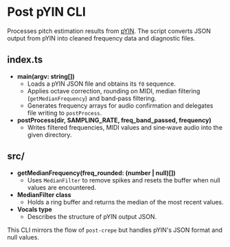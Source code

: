 # Post pYIN CLI

Processes pitch estimation results from [pYIN](https://github.com/librosa/librosa/). The script converts JSON output from pYIN into cleaned frequency data and diagnostic files.

## index.ts

- **main(argv: string[])**
  - Loads a pYIN JSON file and obtains its `f0` sequence.
  - Applies octave correction, rounding on MIDI, median filtering (`getMedianFrequency`) and band‑pass filtering.
  - Generates frequency arrays for audio confirmation and delegates file writing to `postProcess`.
- **postProcess(dir, SAMPLING_RATE, freq_band_passed, frequency)**
  - Writes filtered frequencies, MIDI values and sine‑wave audio into the given directory.

## src/

- **getMedianFrequency(freq_rounded: (number | null)[])**
  - Uses `MedianFilter` to remove spikes and resets the buffer when null values are encountered.
- **MedianFilter class**
  - Holds a ring buffer and returns the median of the most recent values.
- **Vocals type**
  - Describes the structure of pYIN output JSON.

This CLI mirrors the flow of `post-crepe` but handles pYIN's JSON format and null values.

